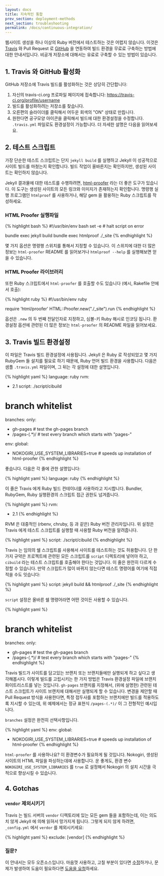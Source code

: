 ```yaml
---
layout: docs
title: 지속적인 통합
prev_section: deployment-methods
next_section: troubleshooting
permalink: /docs/continuous-integration/
---
```


웹사이트 생성을 하나 이상의 Ruby 버전에서 테스트하는 것은 어렵지 않습니다. 이것은 [Travis][0] 와 Pull Request 로 [GitHub][1] 을 연동하여 빌드 환경을 무료료 구축하는 방법에 대한 안내서입니다. 비공개 저장소에 대해서는 유료로 구축할 수 있는 방법이 있습니다.

[0]: https://travis-ci.org/
[1]: https://github.com/

## 1. Travis 와 GitHub 활성화

GitHub 저장소에 Travis 빌드를 활성화하는 것은 상당히 간단합니다:

1. 자신의 travis-ci.org 프로파일 페이지에 접속합니다: https://travis-ci.org/profile/username
2. 빌드를 활성화하려는 저장소를 찾습니다.
3. 오른편의 슬라이더를 클릭해서 어두운 회색의 "ON" 상태로 만듭니다.
4. 원한다면 공구모양 아이콘을 클릭해서 빌드에 대한 환경설정을 수정합니다.
   `.travis.yml` 파일로도 환경설정이 가능합니다. 더 자세한 설명은 다음을
   읽어보세요.

## 2. 테스트 스크립트

가장 단순한 테스트 스크립트는 단지 `jekyll build` 를 실행하고 Jekyll 이 성공적으로 사이트 빌드를 마쳤는지 확인합니다. 빌드 작업이 올바른지는 확인하지만, 생성된 사이트는 확인하지 않습니다.

Jekyll 결과물에 대한 테스트를 수행하려면, [html-proofer][2] 라는 더 좋은 도구가 있습니다. 이 도구는 생성된 사이트의 모든 링크와 이미지가 존재하는지 확인합니다. 명령행 실행 프로그램인 `htmlproof` 를 사용하거나, 해당 gem 을 활용하는 Ruby 스크립트를 작성하세요.

### HTML Proofer 실행파일

{% highlight bash %}
#!/usr/bin/env bash
set -e # halt script on error

bundle exec jekyll build
bundle exec htmlproof ./_site
{% endhighlight %}

몇 가지 옵션은 명령행 스위치를 통해서 지정할 수 있습니다. 이 스위치에 대한 더 많은 정보는 `html-proofer` README 를 읽어보거나 `htmlproof --help` 를 실행해보면 얻을 수 있습니다.

### HTML Proofer 라이브러리

또한 Ruby 스크립트에서 `html-proofer` 를 호출할 수도 있습니다 (예시, Rakefile 안에서 호출):

{% highlight ruby %}
#!/usr/bin/env ruby

require 'html/proofer'
HTML::Proofer.new("./_site").run
{% endhighlight %}

옵션은 `.new` 의 두 번째 전달인자로 지정하고, 심볼-키 Ruby 해시로 인코딩 됩니다. 환경설정 옵션에 관련된 더 많은 정보는 `html-proofer` 의 README 파일을 읽어보세요.

[2]: https://github.com/gjtorikian/html-proofer

## 3. Travis 빌드 환경설정

이 파일은 Travis 빌드 환경설정에 사용됩니다. Jekyll 은 Ruby 로 작성되었고 몇 가지 RubyGem 들 설치를 필요로 하기 때문에, Ruby 언어 빌드 환경을 사용합니다. 다음은 샘플 `.travis.yml` 파일이며, 그 뒤는 각 설정에 대한 설명입니다.

{% highlight yaml %}
language: ruby
rvm:
- 2.1
script: ./script/cibuild

# branch whitelist
branches:
  only:
  - gh-pages     # test the gh-pages branch
  - /pages-(.*)/ # test every branch which starts with "pages-"

env:
  global:
  - NOKOGIRI_USE_SYSTEM_LIBRARIES=true # speeds up installation of html-proofer
{% endhighlight %}

좋습니다. 다음은 각 줄에 관한 설명입니다:

{% highlight yaml %}
language: ruby
{% endhighlight %}

이 줄은 Travis 에게 Ruby 빌드 컨테이너를 사용하라고 지시합니다. Bundler, RubyGem, Ruby 실행환경의 스크립트 접근 권한도 넘겨줍니다.

{% highlight yaml %}
rvm:
- 2.1
{% endhighlight %}

RVM 은 대중적인 (rbenv, chruby, 등 과 같은) Ruby 버전 관리자입니다. 위 설정은 Travis 에게 테스트 스크립트를 실행할 때 사용할 Ruby 버전을 알려줍니다.

{% highlight yaml %}
script: ./script/cibuild
{% endhighlight %}

Travis 는 임의의 쉘 스크립트를 사용해서 사이트를 테스트하는 것도 허용합니다. 단 한가지 규약은 프로젝트에 관련된 모든 스크립트를 `script` 디렉토리에 넣어야 하고, `cibuild` 라는 테스트 스크립트를 호출해야 한다는 것입니다. 이 줄은 완전히 다르게 수정할 수 있습니다. 만약 스크립트가 많이 바뀌지 않는다면 테스트 명령어를 여기에 직접 적을 수도 잇습니다:

{% highlight yaml %}
script: jekyll build && htmlproof ./_site
{% endhighlight %}

`script` 설정은 올바른 쉘 명령어라면 어떤 것이든 사용할 수 있습니다.

{% highlight yaml %}
# branch whitelist
branches:
  only:
  - gh-pages     # test the gh-pages branch
  - /pages-(.*)/ # test every branch which starts with "pages-"
{% endhighlight %}

Travis 빌드가 사이트를 담고있는 브랜치 또는 브랜치들에만 실행되게 하고 싶다고 생각해봅시다. 이렇게 빌드를 고립시키는 한 가지 방법은 Travis 환경설정 파일에 브랜치 화이트리스트를 넣는 것입니다. `gh-pages` 브랜치를 지정해서, (위에 설명한) 관련된 테스트 스크립트가 사이트 브랜치에 대해서만 실행되게 할 수 있습니다. 변경을 제안할 때 Pull Request 방식을 사용한다면, 특정 접두사를 포함하는 브랜치에만 빌드를 적용하도록 지시할 수 있는데, 위 예제에서는 정규 표현식 `/pages-(.*)/` 이 그 전형적인 예시입니다.

`branches` 설정은 완전히 선택사항입니다.

{% highlight yaml %}
env:
  global:
  - NOKOGIRI_USE_SYSTEM_LIBRARIES=true # speeds up installation of html-proofer
{% endhighlight %}

`html-proofer` 를 사용하나요? 이 환경변수가 필요하게 될 것입니다. Nokogiri, 생성된 사이트의 HTML 파일을 파싱하는데에 사용합니다. 운 좋게도, 환경 변수 `NOKOGIRI_USE_SYSTEM_LIBRARIES` 를 `true` 로 설정해서 Nokogiri 의 설치 시간을 극적으로 향상시킬 수 있습니다.

## 4. Gotchas

### `vendor` 제외시키기

Travis 는 빌드 서버의 `vendor` 디렉토리에 있는 모든 gem 들을 포함하는데, 이는 의도치 않게 Jekyll 에 의해 읽혀서 망가지게 됩니다. 그렇게 되지 않게 하려면, `_config.yml` 에서 `verdor` 를 제외시키세요:

{% highlight yaml %}
exclude: [vendor]
{% endhighlight %}

### 질문?

이 안내서는 모두 오픈소스입니다. 마음껏 사용하고, 고칠 부분이 있다면 [수정][3]하거나, 문제가 발생하여 도움이 필요하다면 [도움을 요청][4]하세요.

[3]: https://github.com/jekyll/jekyll/edit/master/site/_docs/continuous-integration.md
[4]: https://github.com/jekyll/jekyll-help#how-do-i-ask-a-question
